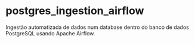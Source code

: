 # postgres_ingestion_airflow
Ingestão automatizada de dados num database dentro do banco de dados PostgreSQL usando Apache Airflow.
